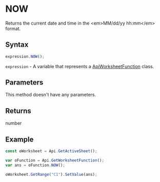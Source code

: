 # NOW

Returns the current date and time in the &lt;em&gt;MM/dd/yy hh:mm&lt;/em&gt; format.

## Syntax

```javascript
expression.NOW();
```

`expression` - A variable that represents a [ApiWorksheetFunction](../ApiWorksheetFunction.md) class.

## Parameters

This method doesn't have any parameters.

## Returns

number

## Example



```javascript
const oWorksheet = Api.GetActiveSheet();

var oFunction = Api.GetWorksheetFunction();
var ans = oFunction.NOW(); 

oWorksheet.GetRange("C1").SetValue(ans);

```
